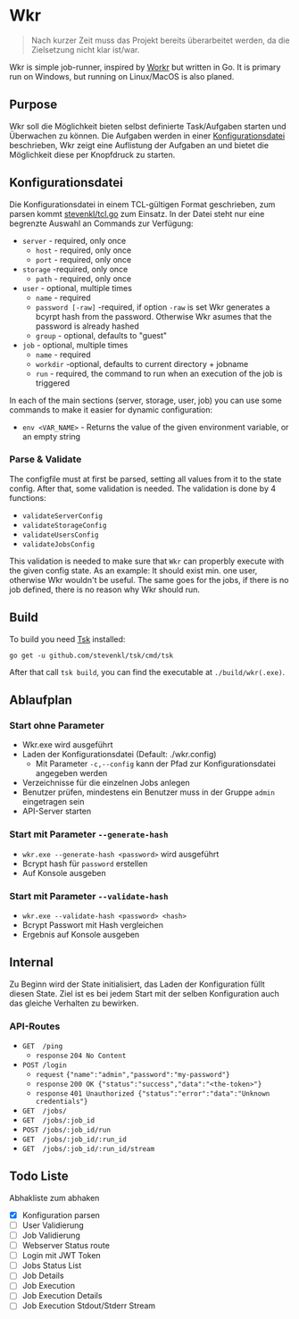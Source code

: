 # Wkr

> Nach kurzer Zeit muss das Projekt bereits überarbeitet werden, da die Zielsetzung nicht klar ist/war.


Wkr is simple job-runner, inspired by [Workr](https://github.com/sirikon/workr) but written in Go.
It is primary run on Windows, but running on Linux/MacOS is also planed.


## Purpose

Wkr soll die Möglichkeit bieten selbst definierte Task/Aufgaben starten und Überwachen zu können.
Die Aufgaben werden in einer [Konfigurationsdatei](#configfile) beschrieben,
Wkr zeigt eine Auflistung der Aufgaben an und bietet die Möglichkeit diese per Knopfdruck zu starten.


## Konfigurationsdatei <a link="configfile"></a>

Die Konfigurationsdatei in einem TCL-gültigen Format geschrieben, zum parsen kommt [stevenkl/tcl.go](https://github.com/stevenkl/tcl.go) zum Einsatz.
In der Datei steht nur eine begrenzte Auswahl an Commands zur Verfügung:
* `server` - required, only once
	* `host` - required, only once
	* `port` - required, only once
* `storage` -required, only once
	* `path` - required, only once
* `user` - optional, multiple times
	* `name` - required
	* `password [-raw]` -required, if option `-raw` is set Wkr generates a bcyrpt hash from the password. Otherwise Wkr asumes that the password is already hashed
	* `group` - optional, defaults to "guest"
* `job` - optional, multiple times
	* `name` - required
	* `workdir` -optional, defaults to current directory + jobname
	* `run` - required, the command to run when an execution of the job is triggered


In each of the main sections (server, storage, user, job) you can use some commands to make it easier for dynamic configuration:

* `env <VAR_NAME>` - Returns the value of the given environment variable, or an empty string

### Parse & Validate

The configfile must at first be parsed, setting all values from it to the state config.
After that, some validation is needed. The validation is done by 4 functions:

* `validateServerConfig`
* `validateStorageConfig`
* `validateUsersConfig`
* `validateJobsConfig`

This validation is needed to make sure that `Wkr` can properbly execute with the given config state.
As an example: It should exist min. one user, otherwise Wkr wouldn't be useful.
The same goes for the jobs, if there is no job defined, there is no reason why Wkr should run.


## Build

To build you need [Tsk](https://github.com/stevenkl/tsk) installed:

```shell
go get -u github.com/stevenkl/tsk/cmd/tsk
```

After that call `tsk build`, you can find the executable at `./build/wkr(.exe)`.


## Ablaufplan

### Start ohne Parameter

* Wkr.exe wird ausgeführt
* Laden der Konfigurationsdatei (Default: ./wkr.config)
	* Mit Parameter `-c,--config` kann der Pfad zur Konfigurationsdatei angegeben werden
* Verzeichnisse für die einzelnen Jobs anlegen
* Benutzer prüfen, mindestens ein Benutzer muss in der Gruppe `admin` eingetragen sein
* API-Server starten


### Start mit Parameter `--generate-hash`
* `wkr.exe --generate-hash <password>` wird ausgeführt
* Bcrypt hash für `password` erstellen
* Auf Konsole ausgeben


### Start mit Parameter `--validate-hash`
* `wkr.exe --validate-hash <password> <hash>`
* Bcrypt Passwort mit Hash vergleichen
* Ergebnis auf Konsole ausgeben



## Internal

Zu Beginn wird der State initialisiert, das Laden der Konfiguration füllt diesen State.
Ziel ist es bei jedem Start mit der selben Konfiguration auch das gleiche Verhalten zu bewirken.


### API-Routes

* `GET  /ping`
	* `response` `204 No Content`
* `POST /login`
	* `request` `{"name":"admin","password":"my-password"}`
	* `response` `200 OK {"status":"success","data":"<the-token>"}`
	* `response` `401 Unauthorized {"status":"error":"data":"Unknown credentials"}`
* `GET  /jobs/`
* `GET  /jobs/:job_id`
* `POST /jobs/:job_id/run`
* `GET  /jobs/:job_id/:run_id`
* `GET  /jobs/:job_id/:run_id/stream`


## Todo Liste
Abhakliste zum abhaken

* [x] Konfiguration parsen
* [ ] User Validierung
* [ ] Job Validierung
* [ ] Webserver Status route
* [ ] Login mit JWT Token
* [ ] Jobs Status List
* [ ] Job Details
* [ ] Job Execution
* [ ] Job Execution Details
* [ ] Job Execution Stdout/Stderr Stream
